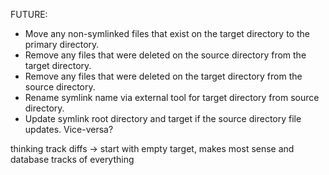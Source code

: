 FUTURE:
- Move any non-symlinked files that exist on the target directory to the primary directory.
- Remove any files that were deleted on the source directory from the target directory.
- Remove any files that were deleted on the target directory from the source directory.
- Rename symlink name via external tool for target directory from source directory.
- Update symlink root directory and target if the source directory file updates. Vice-versa?

thinking track diffs
-> start with empty target, makes most sense and database tracks of everything